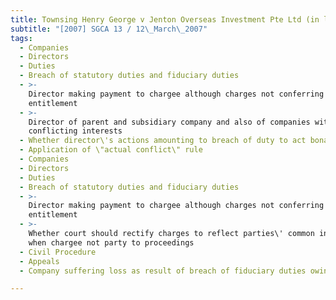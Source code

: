 ```yaml
---
title: Townsing Henry George v Jenton Overseas Investment Pte Ltd (in liquidation)
subtitle: "[2007] SGCA 13 / 12\_March\_2007"
tags:
  - Companies
  - Directors
  - Duties
  - Breach of statutory duties and fiduciary duties
  - >-
    Director making payment to chargee although charges not conferring such
    entitlement
  - >-
    Director of parent and subsidiary company and also of companies with
    conflicting interests
  - Whether director\'s actions amounting to breach of duty to act bona fide
  - Application of \"actual conflict\" rule
  - Companies
  - Directors
  - Duties
  - Breach of statutory duties and fiduciary duties
  - >-
    Director making payment to chargee although charges not conferring such
    entitlement
  - >-
    Whether court should rectify charges to reflect parties\' common intentions
    when chargee not party to proceedings
  - Civil Procedure
  - Appeals
  - Company suffering loss as result of breach of fiduciary duties owing to it

---
```


